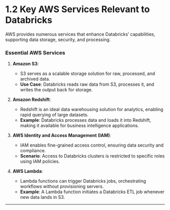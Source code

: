 
# 1.2 Key AWS Services Relevant to Databricks

AWS provides numerous services that enhance Databricks’ capabilities, supporting data storage, security, and processing.

### Essential AWS Services
1. **Amazon S3**:
   - S3 serves as a scalable storage solution for raw, processed, and archived data.
   - **Use Case**: Databricks reads raw data from S3, processes it, and writes the output back for storage.

2. **Amazon Redshift**:
   - Redshift is an ideal data warehousing solution for analytics, enabling rapid querying of large datasets.
   - **Example**: Databricks processes data and loads it into Redshift, making it available for business intelligence applications.

3. **AWS Identity and Access Management (IAM)**:
   - IAM enables fine-grained access control, ensuring data security and compliance.
   - **Scenario**: Access to Databricks clusters is restricted to specific roles using IAM policies.

4. **AWS Lambda**:
   - Lambda functions can trigger Databricks jobs, orchestrating workflows without provisioning servers.
   - **Example**: A Lambda function initiates a Databricks ETL job whenever new data lands in S3.

---
